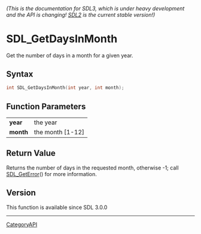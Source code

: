 ###### (This is the documentation for SDL3, which is under heavy development and the API is changing! [SDL2](https://wiki.libsdl.org/SDL2/) is the current stable version!)
# SDL_GetDaysInMonth

Get the number of days in a month for a given year.

## Syntax

```c
int SDL_GetDaysInMonth(int year, int month);

```

## Function Parameters

|               |                  |
| ------------- | ---------------- |
| **year**      | the year         |
| **month**     | the month [1-12] |

## Return Value

Returns the number of days in the requested month, otherwise -1; call
[SDL_GetError](SDL_GetError)() for more information.

## Version

This function is available since SDL 3.0.0

----
[CategoryAPI](CategoryAPI)

